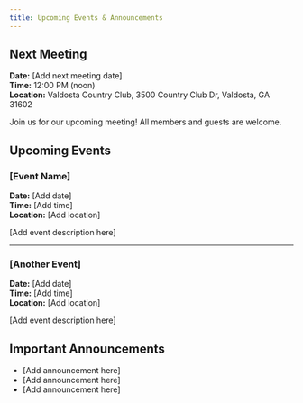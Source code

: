 ```yaml
---
title: Upcoming Events & Announcements
---
```


## Next Meeting

**Date:** [Add next meeting date]  
**Time:** 12:00 PM (noon)  
**Location:** Valdosta Country Club, 3500 Country Club Dr, Valdosta, GA 31602

Join us for our upcoming meeting! All members and guests are welcome.

## Upcoming Events

### [Event Name]

**Date:** [Add date]  
**Time:** [Add time]  
**Location:** [Add location]

[Add event description here]

---

### [Another Event]

**Date:** [Add date]  
**Time:** [Add time]  
**Location:** [Add location]

[Add event description here]

## Important Announcements

- [Add announcement here]
- [Add announcement here]
- [Add announcement here]
